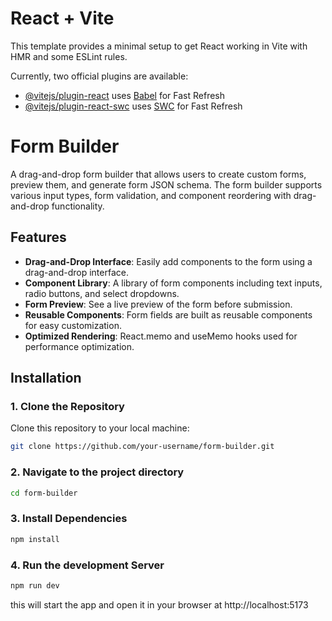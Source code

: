 # React + Vite

This template provides a minimal setup to get React working in Vite with HMR and some ESLint rules.

Currently, two official plugins are available:

- [@vitejs/plugin-react](https://github.com/vitejs/vite-plugin-react/blob/main/packages/plugin-react/README.md) uses [Babel](https://babeljs.io/) for Fast Refresh
- [@vitejs/plugin-react-swc](https://github.com/vitejs/vite-plugin-react-swc) uses [SWC](https://swc.rs/) for Fast Refresh


# Form Builder

A drag-and-drop form builder that allows users to create custom forms, preview them, and generate form JSON schema. The form builder supports various input types, form validation, and component reordering with drag-and-drop functionality.

## Features

- **Drag-and-Drop Interface**: Easily add components to the form using a drag-and-drop interface.
- **Component Library**: A library of form components including text inputs, radio buttons, and select dropdowns.
- **Form Preview**: See a live preview of the form before submission.
- **Reusable Components**: Form fields are built as reusable components for easy customization.
- **Optimized Rendering**: React.memo and useMemo hooks used for performance optimization.

## Installation

### 1. Clone the Repository

Clone this repository to your local machine:

```bash
git clone https://github.com/your-username/form-builder.git


```
### 2. Navigate to the project directory

```bash
cd form-builder


```
### 3. Install Dependencies

```bash
npm install

```
### 4. Run the development Server

```bash
npm run dev

```
this will start the app and open it in your browser at http://localhost:5173
